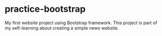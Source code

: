 # practice-bootstrap
My first website project using Bootstrap framework. This project is part of my self-learning about creating a simple news website.
